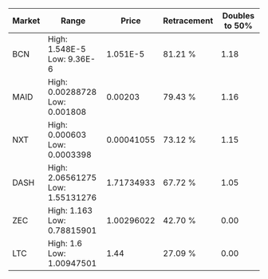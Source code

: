 | Market | Range | Price| Retracement | Doubles to 50% |
| --- | --- | --- | --- | --- |
| BCN | High: 1.548E-5<br />Low: 9.36E-6 | 1.051E-5 | 81.21 % | 1.18 |
| MAID | High: 0.00288728<br />Low: 0.001808 | 0.00203 | 79.43 % | 1.16 |
| NXT | High: 0.000603<br />Low: 0.0003398 | 0.00041055 | 73.12 % | 1.15 |
| DASH | High: 2.06561275<br />Low: 1.55131276 | 1.71734933 | 67.72 % | 1.05 |
| ZEC | High: 1.163<br />Low: 0.78815901 | 1.00296022 | 42.70 % | 0.00 |
| LTC | High: 1.6<br />Low: 1.00947501 | 1.44 | 27.09 % | 0.00 |
